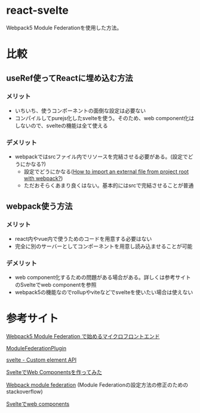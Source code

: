 # react-svelte

Webpack5 Module Federationを使用した方法。

# 比較

## useRef使ってReactに埋め込む方法
### メリット
- いちいち、使うコンポーネントの面倒な設定は必要ない
- コンパイルしてpurejs化したsvelteを使う。そのため、web component化はしないので、svelteの機能は全て使える
### デメリット
- webpackではsrcファイル内でリソースを完結させる必要がある。(設定でどうにかなる?)
  - 設定でどうにかなる([How to import an external file from project root with webpack?](https://pretagteam.com/question/how-to-import-an-external-file-from-project-root-with-webpack))
  - ただおそらくあまり良くはない。基本的にはsrcで完結させることが普通

## webpack使う方法
### メリット
- react内やvue内で使うためのコードを用意する必要はない
- 完全に別のサーバーとしてコンポーネントを用意し読み込ませることが可能
### デメリット
- web component化するための問題がある場合がある。詳しくは参考サイトのSvelteでweb componentを参照
- webpack5の機能なのでrollupやviteなどでsvelteを使いたい場合は使えない

# 参考サイト

[Webpack5 Module Federation で始めるマイクロフロントエンド](https://zenn.dev/azukiazusa/articles/6686cb89ae13e5)

[ModuleFederationPlugin](https://webpack.js.org/plugins/module-federation-plugin/)

[svelte - Custom element API](https://svelte.dev/docs#Custom_element_API)

[SvelteでWeb Componentsを作ってみた](https://tech.actindi.net/2021/04/05/080000)

[Webpack module federation](https://stackoverflow.com/questions/68976213/webpack-module-federation)
(Module Federationの設定方法の修正のためのstackoverflow)

[Svelteでweb components](https://zenn.dev/miyanokomiya/scraps/1bf5b9c21d7564)